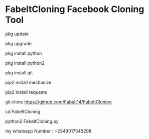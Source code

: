 # FabeltCloning Facebook Cloning Tool

pkg update

pkg upgrade

pkg install python

pkg install python2

pkg install git

pip2 install mechanize

pip2 install requests

git clone https://github.com/Fabelt14/FabeltCloning

cd FabeltCloning

python2 FabeltCloning.py



my whatsapp Number : +2349017545298


